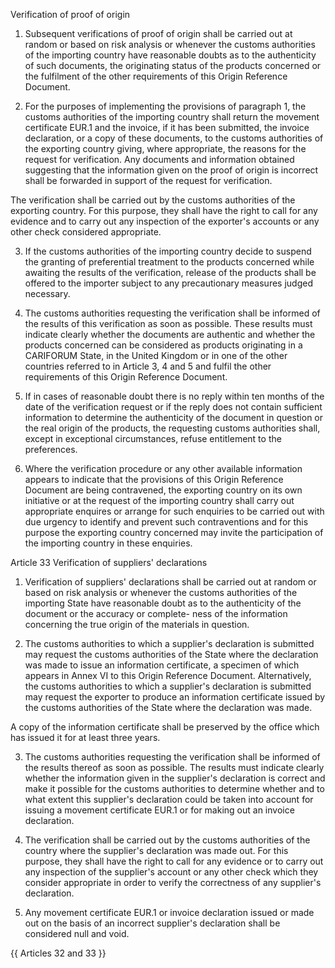 Verification of proof of origin

1.	Subsequent verifications of proof of origin shall be carried out at random or based on risk analysis or whenever the customs authorities of the importing country have reasonable doubts as to the authenticity of such documents, the originating status of the products concerned or the fulfilment of the other requirements of this Origin Reference Document.

2.	For the purposes of implementing the provisions of paragraph 1, the customs authorities of the importing country shall return the movement certificate EUR.1 and the invoice, if it has been submitted, the invoice declaration, or a copy of these documents, to the customs authorities of the exporting country giving, where appropriate, the reasons for the request for verification. Any documents and information obtained suggesting that the information given on the proof of origin is incorrect shall be forwarded in support of the request for verification.

The verification shall be carried out by the customs authorities of the exporting country. For this purpose, they shall have the right to call for any evidence and to carry out any inspection of the exporter's accounts or any other check considered appropriate.

3.	If the customs authorities of the importing country decide to suspend the granting of preferential treatment to the products concerned while awaiting the results of the verification, release of the products shall be offered to the importer subject to any precautionary measures judged necessary.

4.	The customs authorities requesting the verification shall be informed of the results of this verification as soon as possible. These results must indicate clearly whether the documents are authentic and whether the products concerned can be considered as products originating in a CARIFORUM State, in the United Kingdom or in one of the other countries referred to in Article 3, 4 and 5 and fulfil the other requirements of this Origin Reference Document.

5.	If in cases of reasonable doubt there is no reply within ten months of the date of the verification request or if the reply does not contain sufficient information to determine the authenticity of the document in question or the real origin of the products, the requesting customs authorities shall, except in exceptional circumstances, refuse entitlement to the preferences.

6.	Where the verification procedure or any other available information appears to indicate that the provisions of this Origin Reference Document are being contravened, the exporting country on its own initiative or at the request of the importing country shall carry out appropriate enquires or arrange for such enquiries to be carried out with due urgency to identify and prevent such contraventions and for this purpose the exporting country concerned may invite the participation of the importing country in these enquiries.

Article 33
Verification of suppliers' declarations

1.	Verification of suppliers' declarations shall be carried out at random or based on risk analysis or whenever the customs authorities of the importing State have reasonable doubt as to the authenticity of the document or the accuracy or complete- ness of the information concerning the true origin of the materials in question.

2.	The customs authorities to which a supplier's declaration is submitted may request the customs authorities of the State where the declaration was made to issue an information certificate, a specimen of which appears in Annex VI to this Origin Reference Document. Alternatively, the customs authorities to which a supplier's declaration is submitted may request the exporter to produce an information certificate issued by the customs authorities of the State where the declaration was made.

A copy of the information certificate shall be preserved by the office which has issued it for at least three years.

3.	The customs authorities requesting the verification shall be informed of the results thereof as soon as possible. The results must indicate clearly whether the information given in the supplier's declaration is correct and make it possible for the customs authorities to determine whether and to what extent this supplier's declaration could be taken into account for issuing a movement certificate EUR.1 or for making out an invoice declaration.

4.	The verification shall be carried out by the customs authorities of the country where the supplier's declaration was made out. For this purpose, they shall have the right to call for any evidence or to carry out any inspection of the supplier's account or any other check which they consider appropriate in order to verify the correctness of any supplier's declaration.

5.	Any movement certificate EUR.1 or invoice declaration issued or made out on the basis of an incorrect supplier's declaration shall be considered null and void.

{{ Articles 32 and 33 }}
